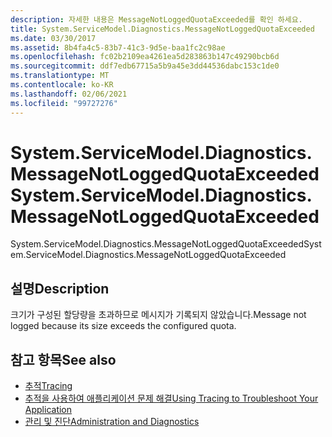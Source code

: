 ```yaml
---
description: 자세한 내용은 MessageNotLoggedQuotaExceeded를 확인 하세요.
title: System.ServiceModel.Diagnostics.MessageNotLoggedQuotaExceeded
ms.date: 03/30/2017
ms.assetid: 8b4fa4c5-83b7-41c3-9d5e-baa1fc2c98ae
ms.openlocfilehash: fc02b2109ea4261ea5d283863b147c49290bcb6d
ms.sourcegitcommit: ddf7edb67715a5b9a45e3dd44536dabc153c1de0
ms.translationtype: MT
ms.contentlocale: ko-KR
ms.lasthandoff: 02/06/2021
ms.locfileid: "99727276"
---
```

# <a name="systemservicemodeldiagnosticsmessagenotloggedquotaexceeded"></a><span data-ttu-id="87687-103">System.ServiceModel.Diagnostics.MessageNotLoggedQuotaExceeded</span><span class="sxs-lookup"><span data-stu-id="87687-103">System.ServiceModel.Diagnostics.MessageNotLoggedQuotaExceeded</span></span>

<span data-ttu-id="87687-104">System.ServiceModel.Diagnostics.MessageNotLoggedQuotaExceeded</span><span class="sxs-lookup"><span data-stu-id="87687-104">System.ServiceModel.Diagnostics.MessageNotLoggedQuotaExceeded</span></span>  
  
## <a name="description"></a><span data-ttu-id="87687-105">설명</span><span class="sxs-lookup"><span data-stu-id="87687-105">Description</span></span>  

 <span data-ttu-id="87687-106">크기가 구성된 할당량을 초과하므로 메시지가 기록되지 않았습니다.</span><span class="sxs-lookup"><span data-stu-id="87687-106">Message not logged because its size exceeds the configured quota.</span></span>  
  
## <a name="see-also"></a><span data-ttu-id="87687-107">참고 항목</span><span class="sxs-lookup"><span data-stu-id="87687-107">See also</span></span>

- [<span data-ttu-id="87687-108">추적</span><span class="sxs-lookup"><span data-stu-id="87687-108">Tracing</span></span>](index.md)
- [<span data-ttu-id="87687-109">추적을 사용하여 애플리케이션 문제 해결</span><span class="sxs-lookup"><span data-stu-id="87687-109">Using Tracing to Troubleshoot Your Application</span></span>](using-tracing-to-troubleshoot-your-application.md)
- [<span data-ttu-id="87687-110">관리 및 진단</span><span class="sxs-lookup"><span data-stu-id="87687-110">Administration and Diagnostics</span></span>](../index.md)
